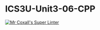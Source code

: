 # ICS3U-Unit3-06-CPP

[![Mr Coxall's Super Linter](https://github.com/Kyanh-Pham/ICS3U-Unit3-06-CPP/workflows/Mr%20Coxall's%20Super%20Linter/badge.svg)](https://github.com/Kyanh-Pham/ICS3U-Unit3-06-CPP/actions/)
